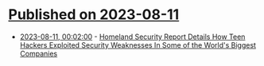 # [Published on 2023-08-11](index.md)

* [2023-08-11, 00:02:00](https://yro.slashdot.org/story/23/08/10/2148218/homeland-security-report-details-how-teen-hackers-exploited-security-weaknesses-in-some-of-the-worlds-biggest-companies?utm_source=rss1.0mainlinkanon&utm_medium=feed) - [Homeland Security Report Details How Teen Hackers Exploited Security Weaknesses In Some of the World's Biggest Companies](https://yro.slashdot.org/story/23/08/10/2148218/homeland-security-report-details-how-teen-hackers-exploited-security-weaknesses-in-some-of-the-worlds-biggest-companies?utm_source=rss1.0mainlinkanon&utm_medium=feed)
